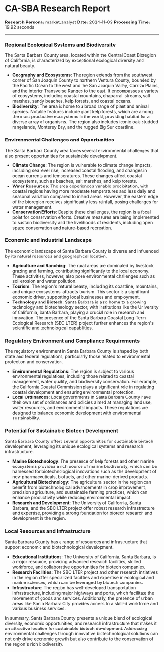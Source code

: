 # CA-SBA Research Report

**Research Persona:** market_analyst
**Date:** 2024-11-03
**Processing Time:** 19.92 seconds

---

### Regional Ecological Systems and Biodiversity

The Santa Barbara County area, located within the Central Coast Bioregion of California, is characterized by exceptional ecological diversity and natural beauty.

- **Geography and Ecosystems**: The region extends from the southwest corner of San Joaquin County to northern Ventura County, bounded by the Pacific Ocean to the west and the San Joaquin Valley, Carrizo Plains, and the interior Transverse Ranges to the east. It encompasses a variety of ecosystems, including coastal mountains, chaparral, streams, salt marshes, sandy beaches, kelp forests, and coastal oceans.
- **Biodiversity**: The area is home to a broad range of plant and animal species. Notable features include giant kelp forests, which are among the most productive ecosystems in the world, providing habitat for a diverse array of organisms. The region also includes iconic oak-studded rangelands, Monterey Bay, and the rugged Big Sur coastline.

### Environmental Challenges and Opportunities

The Santa Barbara County area faces several environmental challenges that also present opportunities for sustainable development.

- **Climate Change**: The region is vulnerable to climate change impacts, including sea level rise, increased coastal flooding, and changes in ocean currents and temperatures. These changes affect coastal ecosystems, such as beaches, salt marshes, and kelp forests.
- **Water Resources**: The area experiences variable precipitation, with coastal regions having more moderate temperatures and less daily and seasonal variation compared to inland areas. However, the eastern edge of the bioregion receives significantly less rainfall, posing challenges for water management.
- **Conservation Efforts**: Despite these challenges, the region is a focal point for conservation efforts. Creative measures are being implemented to sustain biodiversity and the livelihoods of residents, including open space conservation and nature-based recreation.

### Economic and Industrial Landscape

The economic landscape of Santa Barbara County is diverse and influenced by its natural resources and geographical location.

- **Agriculture and Ranching**: The rural areas are dominated by livestock grazing and farming, contributing significantly to the local economy. These activities, however, also pose environmental challenges such as soil erosion and water pollution.
- **Tourism**: The region's natural beauty, including its coastline, mountains, and unique ecosystems, attracts tourism. This sector is a significant economic driver, supporting local businesses and employment.
- **Technology and Biotech**: Santa Barbara is also home to a growing technology and biotechnology sector, with institutions like the University of California, Santa Barbara, playing a crucial role in research and innovation. The presence of the Santa Barbara Coastal Long-Term Ecological Research (SBC LTER) project further enhances the region's scientific and technological capabilities.

### Regulatory Environment and Compliance Requirements

The regulatory environment in Santa Barbara County is shaped by both state and federal regulations, particularly those related to environmental protection and conservation.

- **Environmental Regulations**: The region is subject to various environmental regulations, including those related to coastal management, water quality, and biodiversity conservation. For example, the California Coastal Commission plays a significant role in regulating coastal development and ensuring environmental protection.
- **Local Ordinances**: Local governments in Santa Barbara County have their own set of ordinances and policies aimed at managing land use, water resources, and environmental impacts. These regulations are designed to balance economic development with environmental sustainability.

### Potential for Sustainable Biotech Development

Santa Barbara County offers several opportunities for sustainable biotech development, leveraging its unique ecological systems and research infrastructure.

- **Marine Biotechnology**: The presence of kelp forests and other marine ecosystems provides a rich source of marine biodiversity, which can be harnessed for biotechnological innovations such as the development of new pharmaceuticals, biofuels, and other marine-derived products.
- **Agricultural Biotechnology**: The agricultural sector in the region can benefit from biotechnological advancements in crop improvement, precision agriculture, and sustainable farming practices, which can enhance productivity while reducing environmental impact.
- **Research and Development**: The University of California, Santa Barbara, and the SBC LTER project offer robust research infrastructure and expertise, providing a strong foundation for biotech research and development in the region.

### Local Resources and Infrastructure

Santa Barbara County has a range of resources and infrastructure that support economic and biotechnological development.

- **Educational Institutions**: The University of California, Santa Barbara, is a major resource, providing advanced research facilities, skilled workforce, and collaborative opportunities for biotech companies.
- **Research Facilities**: The SBC LTER project and other research initiatives in the region offer specialized facilities and expertise in ecological and marine sciences, which can be leveraged by biotech companies.
- **Infrastructure**: The region has well-developed transportation infrastructure, including major highways and ports, which facilitate the movement of goods and services. Additionally, the presence of urban areas like Santa Barbara City provides access to a skilled workforce and various business services.

In summary, Santa Barbara County presents a unique blend of ecological diversity, economic opportunities, and research infrastructure that makes it an attractive location for sustainable biotech development. Addressing environmental challenges through innovative biotechnological solutions can not only drive economic growth but also contribute to the conservation of the region's rich biodiversity.